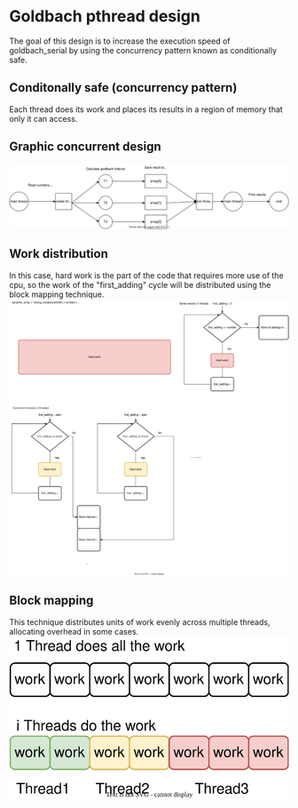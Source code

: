 # Goldbach pthread design
The goal of this design is to increase the execution speed of goldbach_serial by using the concurrency pattern known as conditionally safe.

## Conditonally safe (concurrency pattern)
Each thread does its work and places its results in a region of memory that only it can access.

## Graphic concurrent design
![designImg](design/design.svg)

## Work distribution
In this case, hard work is the part of the code that requires more use of the cpu, so the work of the "first_adding" cycle will be distributed using the block mapping technique.
![workImg](design/work_distribution.svg)

## Block mapping
This technique distributes units of work evenly across multiple threads, allocating overhead in some cases.
![blockImg](design/block_mapping.svg)
